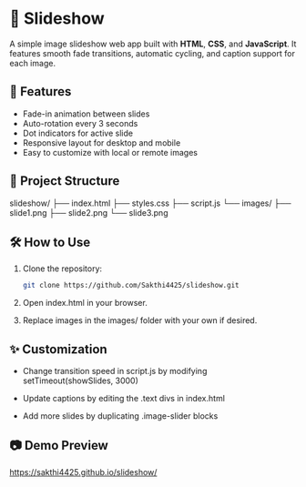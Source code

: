 # 📸 Slideshow

A simple image slideshow web app built with **HTML**, **CSS**, and **JavaScript**. It features smooth fade transitions, automatic cycling, and caption support for each image.

## 🚀 Features

- Fade-in animation between slides  
- Auto-rotation every 3 seconds  
- Dot indicators for active slide  
- Responsive layout for desktop and mobile  
- Easy to customize with local or remote images

## 📁 Project Structure
slideshow/ 
├── index.html 
├── styles.css 
├── script.js 
└── images/ 
    ├── slide1.png 
    ├── slide2.png 
    └── slide3.png

## 🛠️ How to Use

1. Clone the repository:
   ```bash
   git clone https://github.com/Sakthi4425/slideshow.git
2. Open index.html in your browser.

3. Replace images in the images/ folder with your own if desired.

## ✨ Customization

* Change transition speed in script.js by modifying setTimeout(showSlides, 3000)

* Update captions by editing the .text divs in index.html

* Add more slides by duplicating .image-slider blocks

## 📷 Demo Preview
 https://sakthi4425.github.io/slideshow/
